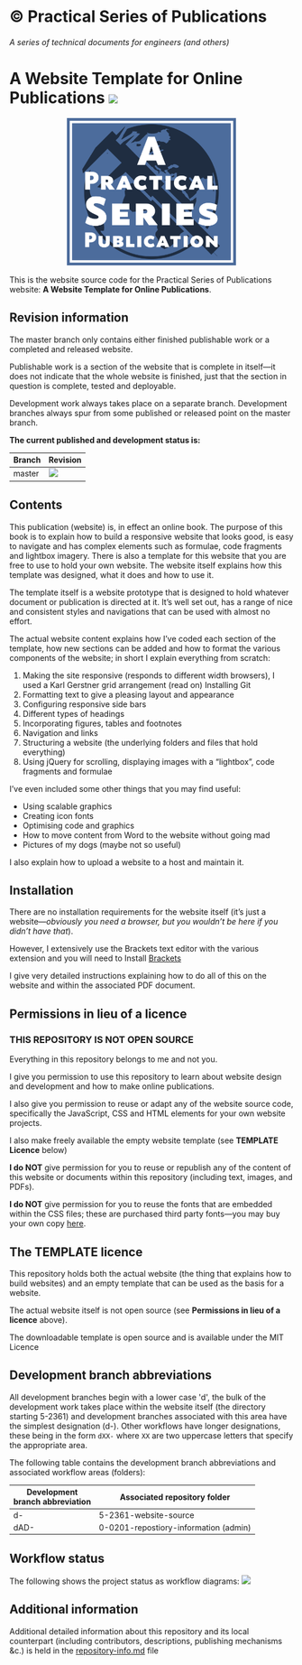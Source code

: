 # &copy; Practical Series of Publications

###### A series of technical documents for engineers (and others)


# A Website Template for Online Publications <img src="https://img.shields.io/badge/Published-P17-4BABC5.svg">

<p align="center">
    <img width="300px" src="0-0201-repository-information/01-images/logo-lrg-min.png">
</p>

This is the website source code for the Practical Series of Publications website:
**A Website Template for Online Publications**.


## Revision information

The master branch only contains either finished publishable work or a completed and released website. 

Publishable work is a section of the website that is complete in itself—it does not indicate that the whole website is finished, just that the section in question is complete, tested and deployable.

Development work always takes place on a separate branch. Development branches always spur from some published or released point on the master branch.

**The current published and development status is:**


| Branch             | Revision
| ------------------ | --------------------------------------
| master             | <img src="https://img.shields.io/badge/Published-P17-4BABC5.svg">




## Contents

This publication (website) is, in effect an online book. The purpose of this book is to explain how to build a responsive website that looks good, is easy to navigate and has complex elements such as formulae, code fragments and lightbox imagery. There is also a template for this website that you are free to use to hold your own website. The website itself explains how this template was designed, what it does and how to use it.

The template itself is a website prototype that is designed to hold whatever document or publication is directed at it. It’s well set out, has a range of nice and consistent styles and navigations that can be used with almost no effort.

The actual website content explains how I’ve coded each section of the template, how new sections can be added and how to format the various components of the website; in short I explain everything from scratch:

1.	Making the site responsive (responds to different width browsers), I used a Karl Gerstner grid arrangement (read on) Installing Git
2.	Formatting text to give a pleasing layout and appearance
3.	Configuring responsive side bars
4.	Different types of headings
5.	Incorporating figures, tables and footnotes
6.	Navigation and links
7.	Structuring a website (the underlying folders and files that hold everything)
8.	Using jQuery for scrolling, displaying images with a “lightbox”, code fragments and formulae

I’ve even included some other things that you may find useful:

*	Using scalable graphics
*	Creating icon fonts
*	Optimising code and graphics
*	How to move content from Word to the website without going mad
*	Pictures of my dogs (maybe not so useful)

I also explain how to upload a website to a host and maintain it.

## Installation

There are no installation requirements for the website itself (it’s just a website—*obviously you need a browser, but you wouldn’t be here if you didn’t have that*).

However, I extensively use the Brackets text editor with the various extension and you will need to Install [Brackets](http://brackets.io/)

I give very detailed instructions explaining how to do all of this on the website and within the associated PDF document.

## Permissions in lieu of a licence

### THIS REPOSITORY IS NOT OPEN SOURCE

Everything in this repository belongs to me and not you.

I give you permission to use this repository to learn about website design and development and how to make online publications.

I also give you permission to reuse or adapt any of the website source code, specifically the JavaScript, CSS and HTML elements for your own website projects. 

I also make freely available the empty website template (see **TEMPLATE Licence** below)

**I do NOT** give permission for you to reuse or republish any of the content of this website or documents within this repository (including text, images, and PDFs).

**I do NOT** give permission for you to reuse the fonts that are embedded within the CSS files; these are purchased third party fonts—you may buy your own copy [here](https://practicaltypography.com/equity.html).

## The TEMPLATE licence

This repository holds both the actual website (the thing that explains how to build websites) and an empty template that can be used as the basis for a website.

The actual website itself is not open source (see **Permissions in lieu of a licence** above).

The downloadable template is open source and is available under the MIT Licence


## Development branch abbreviations

All development branches begin with a lower case 'd', the bulk of the development work takes place within the website itself (the directory starting 5-2361) and development branches associated with this area have the simplest designation (d-). Other workflows have longer designations, these being in the form ```dXX-``` where ```XX``` are two uppercase letters that specify the appropriate area.

The following table contains the development branch abbreviations and associated workflow areas (folders):

| Development<br>branch abbreviation  | Associated repository folder
| ------------------ | --------------------------------------
| d-                 | 5-2361-website-source
| dAD-               | 0-0201-repostiory-information (admin)

## Workflow status

The following shows the project status as workflow diagrams:
<img src="https://practicalseries.com/1000-home/11-resources/02-images/02-build-status/1001-web/wf-P17.svg">

## Additional information

Additional detailed information about this repository and its local counterpart (including contributors, descriptions, publishing mechanisms &c.) is held in the [repository-info.md]( /0-0201-repository-information/repository-info.md) file
